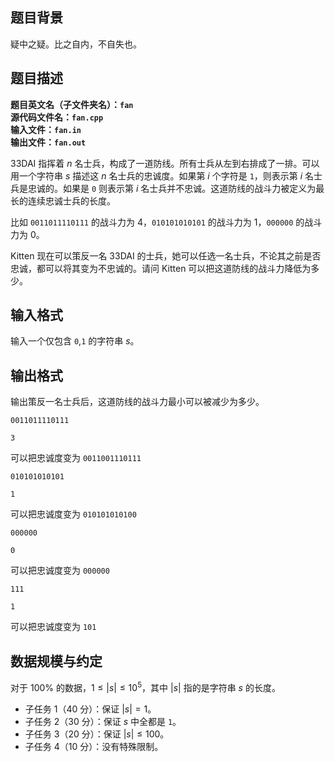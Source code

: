 ## 题目背景

疑中之疑。比之自内，不自失也。

## 题目描述

**题目英文名（子文件夹名）：`fan`**  
**源代码文件名：`fan.cpp`**  
**输入文件：`fan.in`**  
**输出文件：`fan.out`**  

33DAI 指挥着 $n$ 名士兵，构成了一道防线。所有士兵从左到右排成了一排。可以用一个字符串 $s$ 描述这 $n$ 名士兵的忠诚度。如果第 $i$ 个字符是 `1`，则表示第 $i$ 名士兵是忠诚的。如果是 `0` 则表示第 $i$ 名士兵并不忠诚。这道防线的战斗力被定义为最长的连续忠诚士兵的长度。

比如 `0011011110111` 的战斗力为 $4$，`010101010101` 的战斗力为 $1$，`000000` 的战斗力为 $0$。

Kitten 现在可以策反一名 33DAI 的士兵，她可以任选一名士兵，不论其之前是否忠诚，都可以将其变为不忠诚的。请问 Kitten 可以把这道防线的战斗力降低为多少。

## 输入格式

输入一个仅包含 `0`,`1` 的字符串 $s$。

## 输出格式
 
输出策反一名士兵后，这道防线的战斗力最小可以被减少为多少。

```input1
0011011110111
```

```output1
3
```

可以把忠诚度变为 `0011001110111`

```input2
010101010101
```

```output2
1
```

可以把忠诚度变为 `010101010100`

```input3
000000
```

```output3
0
```

可以把忠诚度变为 `000000`

```input4
111
```

```output4
1
```

可以把忠诚度变为 `101`

## 数据规模与约定

对于 $100\%$ 的数据，$1\le |s|\le 10^5$，其中 $|s|$ 指的是字符串 $s$ 的长度。

- 子任务 1（40 分）：保证 $|s|=1$。
- 子任务 2（30 分）：保证 $s$ 中全都是 `1`。
- 子任务 3（20 分）：保证 $|s|\le 100$。
- 子任务 4（10 分）：没有特殊限制。  